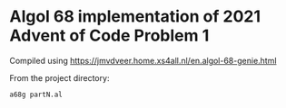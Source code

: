 # Algol 68 implementation of 2021 Advent of Code Problem 1

Compiled using https://jmvdveer.home.xs4all.nl/en.algol-68-genie.html

From the project directory:

```sh
a68g partN.al
```
